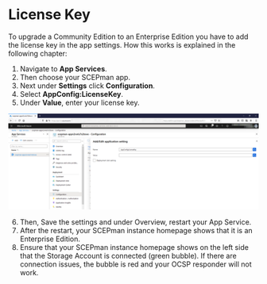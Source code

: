 # License Key

To upgrade a Community Edition to an Enterprise Edition you have to add the license key in the app settings. How this works is explained in the following chapter:

1. Navigate to **App Services**.
2. Then choose your SCEPman app.
3. Next under **Settings** click **Configuration**.
4. Select **AppConfig:LicenseKey**.
5. Under **Value**, enter your license key.

![](../../.gitbook/assets/scepman-add-license-key.png)

6. Then, Save the settings and under Overview, restart your App Service.
7. After the restart, your SCEPman instance homepage shows that it is an Enterprise Edition.
8. Ensure that your SCEPman instance homepage shows on the left side that the Storage Account is connected (green bubble). If there are connection issues, the bubble is red and your OCSP responder will not work.